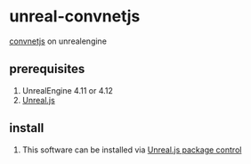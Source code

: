 # unreal-convnetjs
[convnetjs](https://github.com/karpathy/convnetjs) on unrealengine

## prerequisites
1. UnrealEngine 4.11 or 4.12
2. [Unreal.js](https://github.com/ncsoft/Unreal.js)

## install
1. This software can be installed via [Unreal.js package control](https://github.com/ncsoft/Unreal.js-packages)
